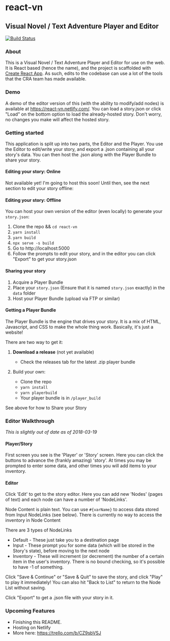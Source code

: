 # react-vn

## Visual Novel / Text Adventure Player and Editor

[![Build Status](https://travis-ci.org/washingtonsteven/react-vn.svg?branch=master)](https://travis-ci.org/washingtonsteven/react-vn)

### About

This is a Visual Novel / Text Adventure Player and Editor for use on the web. It is React based (hence the name), and the project is scaffolded with [Create React App](https://github.com/facebook/create-react-app). As such, edits to the codebase can use a lot of the tools that the CRA team has made available.


### Demo

A demo of the editor version of this (with the ability to modify/add nodes) is available at https://react-vn.netlify.com/. You can load a story.json or click "Load" on the bottom option to load the already-hosted story. Don't worry, no changes you make will affect the hosted story.

### Getting started

This application is split up into two parts, the Editor and the Player. You use the Editor to edit/write your story, and export a .json containing all your story's data. You can then host the .json along with the Player Bundle to share your story.

#### Editing your story: Online

Not available yet! I'm going to host this soon! Until then, see the next section to edit your story offline:

#### Editing your story: Offline

You can host your own version of the editor (even locally) to generate your `story.json`:

1.  Clone the repo && `cd react-vn`
2.  `yarn install`
3.  `yarn build`
4.  `npx serve -s build`
5.  Go to http://localhost:5000
6.  Follow the prompts to edit your story, and in the editor you can click "Export" to get your story.json

#### Sharing your story

1.  Acquire a Player Bundle
2.  Place your `story.json` (Ensure that it is named `story.json` exactly) in the `data` folder
3.  Host your Player Bundle (upload via FTP or similar)

#### Getting a Player Bundle

The Player Bundle is the engine that drives your story. It is a mix of HTML, Javascript, and CSS to make the whole thing work. Basically, it's just a website!

There are two way to get it:

1.  **Download a release** (not yet available)

    * Check the releases tab for the latest .zip player bundle

2.  Build your own:
    * Clone the repo
    * `yarn install`
    * `yarn playerbuild`
    * Your player bundle is in `/player_build`

See above for how to Share your Story

### Editor Walkthrough

_This is slightly out of date as of 2018-03-19_

#### Player/Story

First screen you see is the 'Player' or 'Story' screen. Here you can click the buttons to advance the (frankly amazing) 'story'. At times you may be prompted to enter some data, and other times you will add items to your inventory.

#### Editor

Click 'Edit' to get to the story editor. Here you can add new 'Nodes' (pages of text) and each node can have a number of 'NodeLinks'.

Node Content is plain text. You can use `#{varName}` to access data stored from Input NodeLinks (see below). There is currently no way to access the inventory in Node Content

There are 3 types of NodeLinks

* Default - These just take you to a destination page
* Input - These prompt you for some data (which will be stored in the Story's state), before moving to the next node
* Inventory - These will increment (or decrement) the number of a certain item in the user's inventory. There is no bound checking, so it's possible to have -1 of something.

Click "Save & Continue" or "Save & Quit" to save the story, and click "Play" to play it immediately! You can also hit "Back to List" to return to the Node List without saving.

Click "Export" to get a .json file with your story in it.

### Upcoming Features

* Finishing this README.
* Hosting on Netlify
* More here: https://trello.com/b/CZ9sbVSJ
